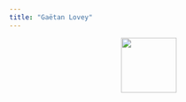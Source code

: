 ```yaml
---
title: "Gaëtan Lovey"
---
```


<p align="center">
  <img src="/profile.png" width="100" height="100"/>
</p>
